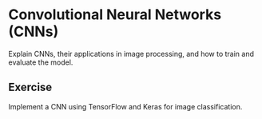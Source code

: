 # Convolutional Neural Networks (CNNs)

Explain CNNs, their applications in image processing, and how to train and evaluate the model.

## Exercise

Implement a CNN using TensorFlow and Keras for image classification.